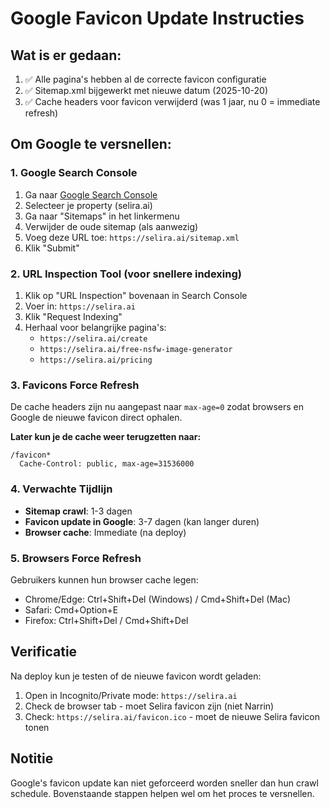 # Google Favicon Update Instructies

## Wat is er gedaan:
1. ✅ Alle pagina's hebben al de correcte favicon configuratie
2. ✅ Sitemap.xml bijgewerkt met nieuwe datum (2025-10-20)
3. ✅ Cache headers voor favicon verwijderd (was 1 jaar, nu 0 = immediate refresh)

## Om Google te versnellen:

### 1. Google Search Console
1. Ga naar [Google Search Console](https://search.google.com/search-console)
2. Selecteer je property (selira.ai)
3. Ga naar "Sitemaps" in het linkermenu
4. Verwijder de oude sitemap (als aanwezig)
5. Voeg deze URL toe: `https://selira.ai/sitemap.xml`
6. Klik "Submit"

### 2. URL Inspection Tool (voor snellere indexing)
1. Klik op "URL Inspection" bovenaan in Search Console
2. Voer in: `https://selira.ai`
3. Klik "Request Indexing"
4. Herhaal voor belangrijke pagina's:
   - `https://selira.ai/create`
   - `https://selira.ai/free-nsfw-image-generator`
   - `https://selira.ai/pricing`

### 3. Favicons Force Refresh
De cache headers zijn nu aangepast naar `max-age=0` zodat browsers en Google de nieuwe favicon direct ophalen.

**Later kun je de cache weer terugzetten naar:**
```
/favicon*
  Cache-Control: public, max-age=31536000
```

### 4. Verwachte Tijdlijn
- **Sitemap crawl**: 1-3 dagen
- **Favicon update in Google**: 3-7 dagen (kan langer duren)
- **Browser cache**: Immediate (na deploy)

### 5. Browsers Force Refresh
Gebruikers kunnen hun browser cache legen:
- Chrome/Edge: Ctrl+Shift+Del (Windows) / Cmd+Shift+Del (Mac)
- Safari: Cmd+Option+E
- Firefox: Ctrl+Shift+Del / Cmd+Shift+Del

## Verificatie
Na deploy kun je testen of de nieuwe favicon wordt geladen:
1. Open in Incognito/Private mode: `https://selira.ai`
2. Check de browser tab - moet Selira favicon zijn (niet Narrin)
3. Check: `https://selira.ai/favicon.ico` - moet de nieuwe Selira favicon tonen

## Notitie
Google's favicon update kan niet geforceerd worden sneller dan hun crawl schedule. Bovenstaande stappen helpen wel om het proces te versnellen.
